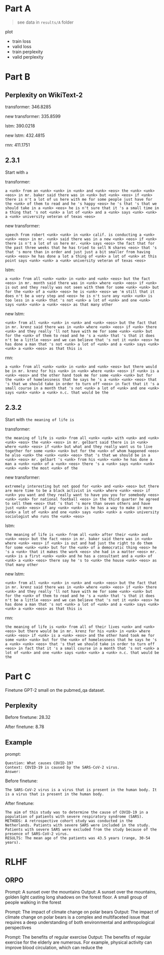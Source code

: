 # Part A

> see data in `results/A` folder

plot

- train loss
- valid loss
- train perplexity
- valid perplexity

# Part B

## Perplexity on WikiText-2

transformer: 346.8285

new transformer: 335.8599

lstm: 390.0218

new lstm: 432.4815

rnn: 411.1751

## 2.3.1

Start with `a`

transformer:

```
a <unk> from an <unk> <unk> in <unk> and <unk> <eos> the <unk> <unk> <eos> in mr. baker said there was in <unk> but <unk> <eos> if <unk> there is n't a lot of us here with me for some people just have for the <unk> of them to read and he 's happy <eos> he 's that 's that we should take in a <unk> <eos> he is n't sure that it 's a small time in a thing that 's not <unk> a lot of <unk> and a <unk> says <unk> <unk> a <unk> university veteran of texas <eos>
```

new transformer:

```
speech from robert <unk> <unk> in <unk> calif. is conducting a <unk> <unk> <eos> in mr. <unk> said there was in a new <unk> <eos> if <unk> there is n't a lot of us here mr. <unk> says <eos> the fact that for the past three weeks that he has tried to sell N shares <eos> that 's that 's more than in order and just just a bit smaller from having <unk> <eos> he has done a lot a thing of <unk> a lot of <unk> at this point says <unk> <unk> a <unk> university veteran of texas <eos>
```

lstm:

```
a <unk> from all <unk> <unk> in <unk> and <unk> <eos> but the fact <eos> in mr. month said there was in <unk> where <unk> <eos> if <unk> is out and they really was not seen with them for some <unk> <unk> but for the <unk> of a <unk> <eos> he is <unk> <eos> we 'm still that it does n't be a very step and <eos> he is n't sure any <unk> <unk> is too less in a <unk> that 's not <unk> a lot of <unk> and one <unk> says <unk> <unk> a <unk> <eos> as that many other
```

new lstm:

```
<unk> from all <unk> <unk> in <unk> and <unk> <eos> but the fact that in mr. krenz said there was in <unk> where <unk> <eos> if <unk> there <unk> and they really 'll not have with me for some <unk> <unk> but for the <unk> of them to read and he 's a <unk> that 's that it does n't be a little <eos> and we can believe that 's not it <unk> <eos> he has done a man that 's not <unk> a lot of <unk> and a <unk> says <unk> <unk> a <unk> <eos> as that this is
```

rnn:

```
a <unk> from all <unk> <unk> in <unk> and <unk> <eos> but there would be in mr. krenz for his <unk> in <unk> where <unk> <eos> if <unk> is a <unk> <eos> and the other hand took me for some <unk> <unk> but for the <unk> of homelessness that he says he 's a <unk> <unk> <eos> that 's that we should take in order to turn off <eos> in fact that it 's a small course in a month that 's not <unk> a lot of <unk> and one <unk> says <unk> <unk> a <unk> n.c. that would be the
```

## 2.3.2

Start with `the meaning of life is`

transformer:

```
the meaning of life is <unk> from all <unk> <unk> with <unk> and <unk> <unk> <eos> the <unk> <eos> in mr. gelbart said there is in <unk> where <unk> <eos> if <unk> but what and they really want us to live together for some <unk> <unk> but for the <unk> of whom happened <eos> he also <unk> the <unk> <unk> <eos> that 's that we should be in a <unk> <eos> mr. gelbart 's <unk> from his <unk> <unk> he has done a man a <unk> <unk> of a <unk> <eos> there 's a <unk> says <unk> <unk> <unk> <unk> the most <unk> of the
```

new transformer:

```
extremely interesting but not good for <unk> and <unk> <eos> but there are more time to be a black activist in <unk> where <unk> <eos> if <unk> you want and they really want to have you you for somebody <eos> <unk> <unk> for national football <eos> in the third quarter he agreed to sell them <eos> that 's that 's more than seven others and have just <unk> <eos> if any <unk> <unk> is he has a way to make it more <unk> a lot of <unk> and one <unk> says <unk> <unk> a <unk> university sociologist who runs the <unk> <eos>
```

lstm:

```
the meaning of life is <unk> from all <unk> after their <unk> and <unk> <eos> but the fact <eos> in mr. baker said there was in <unk> where <unk> <eos> if <unk> is out and had just the right to do them for some <unk> <unk> but for the <unk> of a democratic thing <eos> he 's a <unk> that it makes the work <eos> she had in a matter <eos> mr. <unk> is a first <unk> <unk> and he has a consultant and a <unk> of <unk> a <unk> <eos> there say he 's to <unk> the house <unk> <eos> as that many other
```

new lstm:

```
<unk> from all <unk> <unk> in <unk> and <unk> <eos> but the fact that in mr. krenz said there was in <unk> where <unk> <eos> if <unk> there <unk> and they really 'll not have with me for some <unk> <unk> but for the <unk> of them to read and he 's a <unk> that 's that it does n't be a little <eos> and we can believe that 's not it <unk> <eos> he has done a man that 's not <unk> a lot of <unk> and a <unk> says <unk> <unk> a <unk> <eos> as that this is
```

rnn:

```
the meaning of life is <unk> from all of their lives <unk> and <unk> <eos> but there would be in mr. krenz for his <unk> in <unk> where <unk> <eos> if <unk> is a <unk> <eos> and the other hand took me for some <unk> <unk> but for the <unk> of homelessness that he says he 's a <unk> <unk> <eos> that 's that we should take in order to turn off <eos> in fact that it 's a small course in a month that 's not <unk> a lot of <unk> and one <unk> says <unk> <unk> a <unk> n.c. that would be the
```

# Part C

Finetune GPT-2 small on the pubmed_qa dataset.

## Perplexity

Before finetune: 28.32

After finetune: 8.78

## Example

prompt:

```
Question: What causes COVID-19?
Context: COVID-19 is caused by the SARS-CoV-2 virus.
Answer:
```

Before finetune:

```
The SARS-CoV-2 virus is a virus that is present in the human body. It is a virus that is present in the human body.
```

After finetune:

```
The aim of this study was to determine the cause of COVID-19 in a population of patients with severe respiratory syndrome (SARS).
METHODS: A retrospective cohort study was conducted in the Netherlands. Patients with severe SARS were included in the study. Patients with severe SARS were excluded from the study because of the presence of SARS-CoV-2 virus.
RESULTS: The mean age of the patients was 43.5 years (range, 30-54 years).
```

# RLHF

## ORPO

Prompt: A sunset over the mountains
Output: A sunset over the mountains, golden light casting long shadows on the forest floor. A small group of people walking in the forest

Prompt: The impact of climate change on polar bears
Output: The impact of climate change on polar bears is a complex and multifaceted issue that requires a deep understanding of both environmental and anthropological perspectives

Prompt: The benefits of regular exercise
Output: The benefits of regular exercise for the elderly are numerous. For example, physical activity can improve blood circulation, which can reduce the
